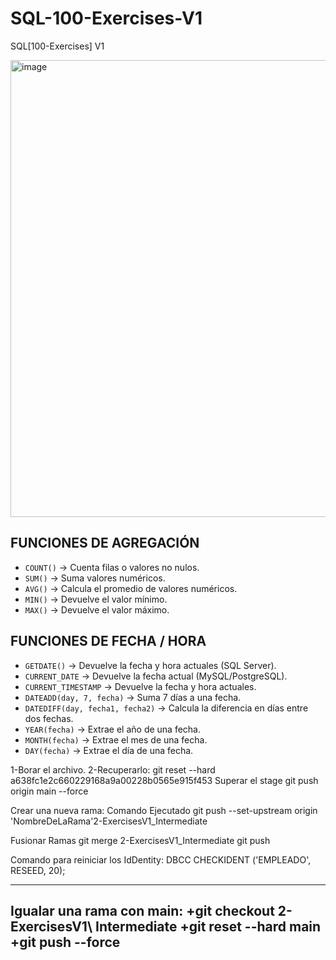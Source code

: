 # SQL-100-Exercises-V1
SQL[100-Exercises] V1

<img width="1360" height="731" alt="image" src="https://github.com/user-attachments/assets/78d69186-ae5e-4dfb-a137-a0a4bca408de" />

## FUNCIONES DE AGREGACIÓN
- `COUNT()` → Cuenta filas o valores no nulos.
- `SUM()` → Suma valores numéricos.
- `AVG()` → Calcula el promedio de valores numéricos.
- `MIN()` → Devuelve el valor mínimo.
- `MAX()` → Devuelve el valor máximo.

## FUNCIONES DE FECHA / HORA
- `GETDATE()` → Devuelve la fecha y hora actuales (SQL Server).
- `CURRENT_DATE` → Devuelve la fecha actual (MySQL/PostgreSQL).
- `CURRENT_TIMESTAMP` → Devuelve la fecha y hora actuales.
- `DATEADD(day, 7, fecha)` → Suma 7 días a una fecha.
- `DATEDIFF(day, fecha1, fecha2)` → Calcula la diferencia en días entre dos fechas.
- `YEAR(fecha)` → Extrae el año de una fecha.
- `MONTH(fecha)` → Extrae el mes de una fecha.
- `DAY(fecha)` → Extrae el día de una fecha.


1-Borar el archivo.
2-Recuperarlo:
git reset --hard a638fc1e2c660229168a9a00228b0565e915f453
Superar el stage
git push origin main --force

Crear una nueva rama:
Comando Ejecutado git push --set-upstream origin 'NombreDeLaRama'2-ExercisesV1_Intermediate

Fusionar Ramas
git merge 2-ExercisesV1_Intermediate
git push

Comando para reiniciar los IdDentity:
DBCC CHECKIDENT ('EMPLEADO', RESEED, 20);


-----------
Igualar una rama con main:
+git checkout 2-ExercisesV1\ Intermediate
+git reset --hard main
+git push --force
------------




